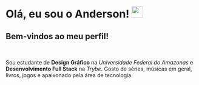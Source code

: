 # Olá, eu sou o Anderson! <img src="https://media.giphy.com/media/hvRJCLFzcasrR4ia7z/giphy.gif" width="30">
## Bem-vindos ao meu perfil!

<br>

Sou estudante de **Design Gráfico** na _Universidade Federal do Amazonas_ e **Desenvolvimento Full Stack** na _Trybe_. Gosto de séries, músicas em geral, livros, jogos e apaixonado pela área de tecnologia.